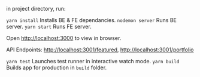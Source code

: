 in project directory, run:

`yarn install` Installs BE & FE dependancies.
`nodemon server` Runs BE server.
`yarn start` Runs FE server.

Open [http://localhost:3000](http://localhost:3000) to view in browser.

API Endpoints:
[http://localhost:3001/featured](http://localhost:3001/featured), 
[http://localhost:3001/portfolio](http://localhost:3001/portfolio)

`yarn test` Launches test runner in interactive watch mode.
`yarn build` Builds app for production in `build` folder.
